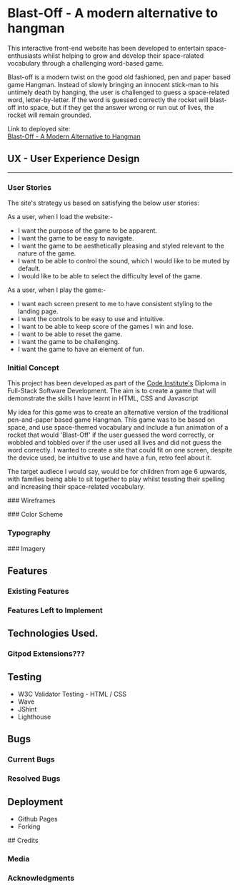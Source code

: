 # Blast-Off - A modern alternative to hangman

This interactive front-end website has been developed to entertain space-enthusiasts whilst helping to grow and develop their space-ralated vocabulary through a challenging word-based game.

Blast-off is a modern twist on the good old fashioned, pen and paper based game Hangman.  Instead of slowly bringing an innocent stick-man to his untimely death by hanging, the user is challenged to guess a space-related word, letter-by-letter.  If the word is guessed correctly the rocket will blast-off into space, but if they get the answer wrong or run out of lives, the rocket will remain grounded.

Link to deployed site:
<br>
[Blast-Off - A Modern Alternative to Hangman](https://shellied.github.io/Blast-Off/)


## UX - User Experience Design
---

### User Stories

The site's strategy us based on satisfying the below user stories:

As a user, when I load the website:-

* I want the purpose of the game to be apparent.
* I want the game to be easy to navigate.
* I want the game to be aesthetically pleasing and styled relevant to the nature of the game.
* I want to be able to control the sound, which I would like to be muted by default.
* I would like to be able to select the difficulty level of the game.

As a user, when I play the game:-

* I want each screen present to me to have consistent styling to the landing page.
* I want the controls to be easy to use and intuitive.
* I want to be able to keep score of the games I win and lose.
* I want to be able to reset the game.
* I want the game to be challenging.
* I want the game to have an element of fun.

### Initial Concept

This project has been developed as part of the [Code Institute's](https://codeinstitute.net/) Diploma in Full-Stack Software Development.  The aim is to create a game that will demonstrate the skills I have learnt in HTML, CSS and Javascript

My idea for this game was to create an alternative version of the traditional pen-and-paper based game Hangman.  This game was to be based on space, and use space-themed vocabulary and include a fun animation of a rocket that would 'Blast-Off' if the user guessed the word correctly, or wobbled and tobbled over if the user used all lives and did not guess the word correctly.  I wanted to create a site that could fit on one screen, despite the device used, be intuitive to use and have a fun, retro feel about it.  

The target audiece I would say, would be for children from age 6 upwards, with families being able to sit together to play whilst tessting their spelling and increasing their space-related vocabulary.

### Wireframes

### Color Scheme

### Typography

### Imagery

## Features

### Existing Features

### Features Left to Implement

## Technologies Used. 

### Gitpod Extensions???

## Testing
* W3C Validator Testing - HTML / CSS
* Wave
* JShint
* Lighthouse

## Bugs
### Current Bugs
### Resolved Bugs

## Deployment
* Github Pages
* Forking

## Credits

### Media

### Acknowledgments







